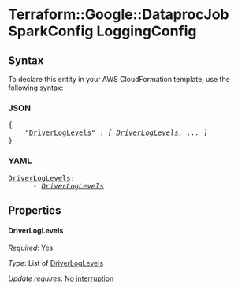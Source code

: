 # Terraform::Google::DataprocJob SparkConfig LoggingConfig

## Syntax

To declare this entity in your AWS CloudFormation template, use the following syntax:

### JSON

<pre>
{
    "<a href="#driverloglevels" title="DriverLogLevels">DriverLogLevels</a>" : <i>[ <a href="sparkconfig-loggingconfig-driverloglevels.md">DriverLogLevels</a>, ... ]</i>
}
</pre>

### YAML

<pre>
<a href="#driverloglevels" title="DriverLogLevels">DriverLogLevels</a>: <i>
      - <a href="sparkconfig-loggingconfig-driverloglevels.md">DriverLogLevels</a></i>
</pre>

## Properties

#### DriverLogLevels

_Required_: Yes

_Type_: List of <a href="sparkconfig-loggingconfig-driverloglevels.md">DriverLogLevels</a>

_Update requires_: [No interruption](https://docs.aws.amazon.com/AWSCloudFormation/latest/UserGuide/using-cfn-updating-stacks-update-behaviors.html#update-no-interrupt)

